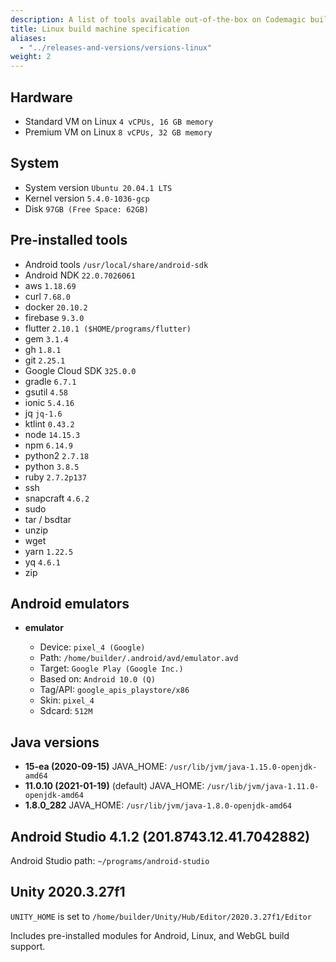 ```yaml
---
description: A list of tools available out-of-the-box on Codemagic build machines.
title: Linux build machine specification
aliases:
  - "../releases-and-versions/versions-linux"
weight: 2
---
```


## Hardware

- Standard VM on Linux `4 vCPUs, 16 GB memory`
- Premium VM on Linux `8 vCPUs, 32 GB memory`

## System

- System version `Ubuntu 20.04.1 LTS`
- Kernel version `5.4.0-1036-gcp`
- Disk `97GB (Free Space: 62GB)`

## Pre-installed tools

- Android tools `/usr/local/share/android-sdk`
- Android NDK `22.0.7026061`
- aws `1.18.69`
- curl `7.68.0`
- docker `20.10.2`
- firebase `9.3.0`
- flutter `2.10.1 ($HOME/programs/flutter)`
- gem `3.1.4`
- gh `1.8.1`
- git `2.25.1`
- Google Cloud SDK `325.0.0`
- gradle `6.7.1`
- gsutil `4.58`
- ionic `5.4.16`
- jq `jq-1.6`
- ktlint `0.43.2`
- node `14.15.3`
- npm `6.14.9`
- python2 `2.7.18`
- python `3.8.5`
- ruby `2.7.2p137`
- ssh
- snapcraft `4.6.2`
- sudo
- tar / bsdtar
- unzip
- wget
- yarn `1.22.5`
- yq `4.6.1`
- zip

## Android emulators

- **emulator**

  - Device: `pixel_4 (Google)`
  - Path: `/home/builder/.android/avd/emulator.avd`
  - Target: `Google Play (Google Inc.)`
  - Based on: `Android 10.0 (Q)`
  - Tag/API: `google_apis_playstore/x86`
  - Skin: `pixel_4`
  - Sdcard: `512M`

## Java versions

- **15-ea (2020-09-15)** JAVA_HOME: `/usr/lib/jvm/java-1.15.0-openjdk-amd64`
- **11.0.10 (2021-01-19)** (default) JAVA_HOME: `/usr/lib/jvm/java-1.11.0-openjdk-amd64`
- **1.8.0_282** JAVA_HOME: `/usr/lib/jvm/java-1.8.0-openjdk-amd64`

## Android Studio 4.1.2 (201.8743.12.41.7042882)

Android Studio path: `~/programs/android-studio`

## Unity 2020.3.27f1

`UNITY_HOME` is set to `/home/builder/Unity/Hub/Editor/2020.3.27f1/Editor`

Includes pre-installed modules for Android, Linux, and WebGL build support.
